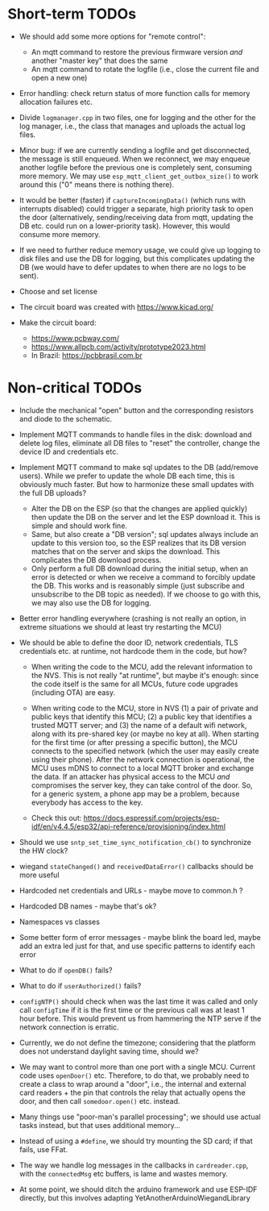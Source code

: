 # Short-term TODOs

 * We should add some more options for "remote control":
   - An mqtt command to restore the previous firmware version *and*
     another "master key" that does the same
   - An mqtt command to rotate the logfile (i.e., close the current
     file and open a new one)

 * Error handling: check return status of more function calls for
   memory allocation failures etc.

 * Divide `logmanager.cpp` in two files, one for logging and the other
   for the log manager, i.e., the class that manages and uploads the
   actual log files.

 * Minor bug: if we are currently sending a logfile and get disconnected,
   the message is still enqueued. When we reconnect, we may enqueue another
   logfile before the previous one is completely sent, consuming more
   memory. We may use `esp_mqtt_client_get_outbox_size()` to work around
   this ("0" means there is nothing there).

 * It would be better (faster) if `captureIncomingData()` (which runs
   with interrupts disabled) could trigger a separate, high priority
   task to open the door (alternatively, sending/receiving data from
   mqtt, updating the DB etc. could run on a lower-priority task).
   However, this would consume more memory.

 * If we need to further reduce memory usage, we could give up logging
   to disk files and use the DB for logging, but this complicates
   updating the DB (we would have to defer updates to when there are
   no logs to be sent).

 * Choose and set license

 * The circuit board was created with <https://www.kicad.org/>

 * Make the circuit board:
   * <https://www.pcbway.com/>
   * <https://www.allpcb.com/activity/prototype2023.html>
   * In Brazil: <https://pcbbrasil.com.br>


# Non-critical TODOs

 * Include the mechanical "open" button and the corresponding resistors
   and diode to the schematic.

 * Implement MQTT commands to handle files in the disk: download and
   delete log files, eliminate all DB files to "reset" the controller,
   change the device ID and credentials etc.

 * Implement MQTT command to make sql updates to the DB (add/remove
   users). While we prefer to update the whole DB each time, this is
   obviously much faster. But how to harmonize these small updates
   with the full DB uploads?
   - Alter the DB on the ESP (so that the changes are applied quickly)
     then update the DB on the server and let the ESP download it.
     This is simple and should work fine.
   - Same, but also create a "DB version"; sql updates always include
     an update to this version too, so the ESP realizes that its DB
     version matches that on the server and skips the download. This
     complicates the DB download process.
   - Only perform a full DB download during the initial setup, when
     an error is detected or when we receive a command to forcibly
     update the DB. This works and is reasonably simple (just subscribe
     and unsubscribe to the DB topic as needed). If we choose to go
     with this, we may also use the DB for logging.

 * Better error handling everywhere (crashing is not really an option,
   in extreme situations we should at least try restarting the MCU)

 * We should be able to define the door ID, network credentials, TLS
   credentials etc. at runtime, not hardcode them in the code, but how?

   - When writing the code to the MCU, add the relevant information to
     the NVS. This is not really "at runtime", but maybe it's enough:
     since the code itself is the same for all MCUs, future code upgrades
     (including OTA) are easy.

   - When writing code to the MCU, store in NVS (1) a pair of private
     and public keys that identify this MCU; (2) a public key that
     identifies a trusted MQTT server; and (3) the name of a default
     wifi network, along with its pre-shared key (or maybe no key
     at all). When starting for the first time (or after pressing
     a specific button), the MCU connects to the specified network
     (which the user may easily create using their phone). After the
     network connection is operational, the MCU uses mDNS to connect
     to a local MQTT broker and exchange the data. If an attacker has
     physical access to the MCU *and* compromises the server key, they
     can take control of the door. So, for a generic system, a phone
     app may be a problem, because everybody has access to the key.

   - Check this out: <https://docs.espressif.com/projects/esp-idf/en/v4.4.5/esp32/api-reference/provisioning/index.html>

 * Should we use `sntp_set_time_sync_notification_cb()` to synchronize
   the HW clock?

 * wiegand `stateChanged()` and `receivedDataError()` callbacks should
   be more useful

 * Hardcoded net credentials and URLs - maybe move to common.h ?

 * Hardcoded DB names - maybe that's ok?

 * Namespaces vs classes

 * Some better form of error messages - maybe blink the board led,
   maybe add an extra led just for that, and use specific patterns
   to identify each error

 * What to do if `openDB()` fails?

 * What to do if `userAuthorized()` fails?

 * `configNTP()` should check when was the last time it was called
   and only call `configTime` if it is the first time or the previous
   call was at least 1 hour before. This would prevent us from hammering
   the NTP serve if the network connection is erratic.

 * Currently, we do not define the timezone; considering that the platform
   does not understand daylight saving time, should we?

 * We may want to control more than one port with a single MCU. Current
   code uses `openDoor()` etc. Therefore, to do that, we probably need to
   create a class to wrap around a "door", i.e., the internal and external
   card readers + the pin that controls the relay that actually opens the
   door, and then call `somedoor.open()` etc. instead.

 * Many things use "poor-man's parallel processing"; we should use
   actual tasks instead, but that uses additional memory...

 * Instead of using a `#define`, we should try mounting the SD card; if
   that fails, use FFat.

 * The way we handle log messages in the callbacks in `cardreader.cpp`,
   with the `connectedMsg` etc buffers, is lame and wastes memory.

 * At some point, we should ditch the arduino framework and use ESP-IDF
   directly, but this involves adapting YetAnotherArduinoWiegandLibrary
